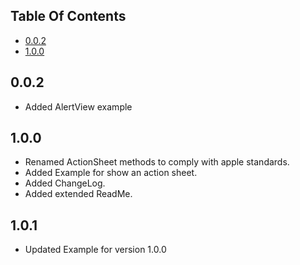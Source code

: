 ## Table Of Contents

* [0.0.2](#0.0.2)
* [1.0.0](#1.0.0)

## 0.0.2
 
- Added AlertView example

## 1.0.0

- Renamed ActionSheet methods to comply with apple standards. 
- Added Example for show an action sheet.
- Added ChangeLog.
- Added extended ReadMe.

## 1.0.1

- Updated Example for version 1.0.0